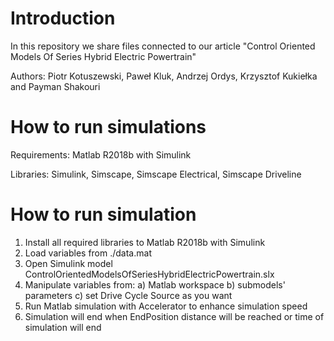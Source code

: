 # Introduction

In this repository we share files connected to our article "Control Oriented Models Of Series Hybrid Electric Powertrain"

Authors: Piotr Kotuszewski, Paweł Kluk, Andrzej Ordys, Krzysztof Kukiełka and Payman Shakouri

# How to run simulations

Requirements: Matlab R2018b with Simulink

Libraries: Simulink, Simscape, Simscape Electrical, Simscape Driveline

# How to run simulation
1. Install all required libraries to Matlab R2018b with Simulink
2. Load variables from ./data.mat
3. Open Simulink model ControlOrientedModelsOfSeriesHybridElectricPowertrain.slx
4. Manipulate variables from:
a) Matlab workspace
b) submodels' parameters
c) set Drive Cycle Source as you want
5. Run Matlab simulation with Accelerator to enhance simulation speed
6. Simulation will end when EndPosition distance will be reached or time of simulation will end
